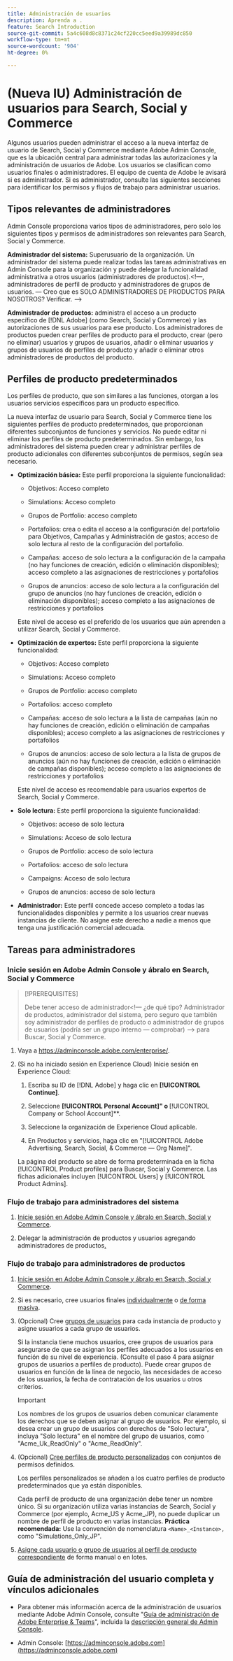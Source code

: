 ```yaml
---
title: Administración de usuarios
description: Aprenda a .
feature: Search Introduction
source-git-commit: 5a4c608d8c8371c24cf220cc5eed9a39989dc850
workflow-type: tm+mt
source-wordcount: '904'
ht-degree: 0%

---
```


# (Nueva IU) Administración de usuarios para Search, Social y Commerce

Algunos usuarios pueden administrar el acceso a la nueva interfaz de usuario de Search, Social y Commerce mediante Adobe Admin Console, que es la ubicación central para administrar todas las autorizaciones y la administración de usuarios de Adobe. Los usuarios se clasifican como usuarios finales o administradores. El equipo de cuenta de Adobe le avisará si es administrador. Si es administrador, consulte las siguientes secciones para identificar los permisos y flujos de trabajo para administrar usuarios.<!-- How can you see what your user role is, or will your Adobe Account Team tell you? -->

## Tipos relevantes de administradores

Admin Console proporciona varios tipos de administradores, pero solo los siguientes tipos y permisos de administradores son relevantes para Search, Social y Commerce.

**Administrador del sistema:** Superusuario de la organización. Un administrador del sistema puede realizar todas las tareas administrativas en Admin Console para la organización y puede delegar la funcionalidad administrativa a otros usuarios (administradores de productos).&lt;!—, administradores de perfil de producto y administradores de grupos de usuarios.  — Creo que es SOLO ADMINISTRADORES DE PRODUCTOS PARA NOSOTROS?  Verificar. —>

**Administrador de productos:** administra el acceso a un producto específico de [!DNL Adobe] (como Search, Social y Commerce) y las autorizaciones de sus usuarios para ese producto. Los administradores de productos pueden crear perfiles de producto para el producto, crear (pero no eliminar) usuarios y grupos de usuarios, añadir o eliminar usuarios y grupos de usuarios de perfiles de producto y añadir o eliminar otros administradores de productos del producto.

<!--
**Product profile admin:** Manages assigned product profiles for individual products. A product profile admin can add (but not remove) users and user groups to the organization; add or remove users and user groups from product profiles; and assign or revoke permissions from product profiles. [I don't think this is applicable: and manage the product roles for product profiles.]

**User group admin:** Manages assigned user groups and their access rights. A user group admin can add or remove users from groups and add or remove user group admins from groups.
-->

## Perfiles de producto predeterminados

Los perfiles de producto, que son similares a las funciones, otorgan a los usuarios servicios específicos para un producto específico.

La nueva interfaz de usuario para Search, Social y Commerce tiene los siguientes perfiles de producto predeterminados, que proporcionan diferentes subconjuntos de funciones y servicios. No puede editar ni eliminar los perfiles de producto predeterminados. Sin embargo, los administradores del sistema pueden crear y administrar perfiles de producto adicionales con diferentes subconjuntos de permisos, según sea necesario.

* **Optimización básica:** Este perfil proporciona la siguiente funcionalidad:

   * Objetivos: Acceso completo

   * Simulations: Acceso completo

   * Grupos de Portfolio: acceso completo

   * Portafolios: crea o edita el acceso a la configuración del portafolio para Objetivos, Campañas y Administración de gastos; acceso de solo lectura al resto de la configuración del portafolio.

   * Campañas: acceso de solo lectura a la configuración de la campaña (no hay funciones de creación, edición o eliminación disponibles); acceso completo a las asignaciones de restricciones y portafolios<!-- Is that the correct wording? -->

   * Grupos de anuncios: acceso de solo lectura a la configuración del grupo de anuncios (no hay funciones de creación, edición o eliminación disponibles); acceso completo a las asignaciones de restricciones y portafolios<!-- Is that the correct wording? -->

  Este nivel de acceso es el preferido de los usuarios que aún aprenden a utilizar Search, Social y Commerce.

* **Optimización de expertos:** Este perfil proporciona la siguiente funcionalidad:

   * Objetivos: Acceso completo

   * Simulations: Acceso completo

   * Grupos de Portfolio: acceso completo

   * Portafolios: acceso completo

   * Campañas: acceso de solo lectura a la lista de campañas (aún no hay funciones de creación, edición o eliminación de campañas disponibles); acceso completo a las asignaciones de restricciones y portafolios<!-- Is that the correct wording? -->

   * Grupos de anuncios: acceso de solo lectura a la lista de grupos de anuncios (aún no hay funciones de creación, edición o eliminación de campañas disponibles); acceso completo a las asignaciones de restricciones y portafolios<!-- Is that the correct wording? -->

  Este nivel de acceso es recomendable para usuarios expertos de Search, Social y Commerce.

* **Solo lectura:** Este perfil proporciona la siguiente funcionalidad:

   * Objetivos: acceso de solo lectura

   * Simulations: Acceso de solo lectura

   * Grupos de Portfolio: acceso de solo lectura

   * Portafolios: acceso de solo lectura

   * Campaigns: Acceso de solo lectura

   * Grupos de anuncios: acceso de solo lectura

* **Administrador:** Este perfil concede acceso completo a todas las funcionalidades disponibles y permite a los usuarios crear nuevas instancias de cliente. No asigne este derecho a nadie a menos que tenga una justificación comercial adecuada.

<!-- Do I need to include this? If so, adjust wording as needed

## Product-specific instances

 -->

## Tareas para administradores

### Inicie sesión en Adobe Admin Console y ábralo en Search, Social y Commerce

>[!PREREQUISITES]
>
>Debe tener acceso de administrador&lt;!— ¿de qué tipo? Administrador de productos, administrador del sistema, pero seguro que también soy administrador de perfiles de producto o administrador de grupos de usuarios (podría ser un grupo interno — comprobar) —> para Buscar, Social y Commerce.

1. Vaya a https://adminconsole.adobe.com/enterprise/.

1. (Si no ha iniciado sesión en Experience Cloud) Inicie sesión en Experience Cloud:

   1. Escriba su ID de [!DNL Adobe] y haga clic en **[!UICONTROL Continue]**.

   1. Seleccione **[!UICONTROL Personal Account]&quot; o &#x200B;** [!UICONTROL Company or School Account]**.<!-- Will it necessarily be "Company or School Account?" -->

   1. Seleccione la organización de Experience Cloud aplicable.

   1. En Productos y servicios, haga clic en &quot;[!UICONTROL Adobe Advertising, Search, Social, & Commerce — Org Name]&quot;.

   La página del producto se abre de forma predeterminada en la ficha [!UICONTROL Product profiles] para Buscar, Social y Commerce. Las fichas adicionales incluyen [!UICONTROL Users] y [!UICONTROL Product Admins].

### Flujo de trabajo para administradores del sistema

1. [Inicie sesión en Adobe Admin Console y ábralo en Search, Social y Commerce](#open-admin-console).

1. Delegar la administración de productos y usuarios agregando administradores de productos[.](https://helpx.adobe.com/es/enterprise/using/admin-roles.html#enterprise)

<!-- what else? -->

### Flujo de trabajo para administradores de productos

1. [Inicie sesión en Adobe Admin Console y ábralo en Search, Social y Commerce](#open-admin-console).

1. Si es necesario, cree usuarios finales [individualmente](https://helpx.adobe.com/es/enterprise/using/manage-users-individually.html) o [de forma masiva](https://helpx.adobe.com/es/enterprise/using/bulk-upload-users.html).

1. (Opcional) Cree [grupos de usuarios](https://helpx.adobe.com/es/enterprise/using/user-groups.html) para cada instancia de producto y asigne usuarios a cada grupo de usuarios.

   Si la instancia tiene muchos usuarios, cree grupos de usuarios para asegurarse de que se asignan los perfiles adecuados a los usuarios en función de su nivel de experiencia. (Consulte el paso 4 para asignar grupos de usuarios a perfiles de producto). Puede crear grupos de usuarios en función de la línea de negocio, las necesidades de acceso de los usuarios, la fecha de contratación de los usuarios u otros criterios.

   >[!IMPORTANT]
   >
   >Los nombres de los grupos de usuarios deben comunicar claramente los derechos que se deben asignar al grupo de usuarios. Por ejemplo, si desea crear un grupo de usuarios con derechos de &quot;Solo lectura&quot;, incluya &quot;Solo lectura&quot; en el nombre del grupo de usuarios, como &quot;Acme_Uk_ReadOnly&quot; o &quot;Acme_ReadOnly&quot;.

1. (Opcional) [Cree perfiles de producto personalizados](https://helpx.adobe.com/es/enterprise/using/manage-product-profiles.html) con conjuntos de permisos definidos.

   Los perfiles personalizados se añaden a los cuatro perfiles de producto predeterminados que ya están disponibles.

   Cada perfil de producto de una organización debe tener un nombre único. Si su organización utiliza varias instancias de Search, Social y Commerce (por ejemplo, Acme_US y Acme_JP), no puede duplicar un nombre de perfil de producto en varias instancias. **Práctica recomendada:** Use la convención de nomenclatura `<Name>_<Instance>,` como &quot;Simulations_Only_JP&quot;.

1. [Asigne cada usuario o grupo de usuarios al perfil de producto correspondiente](https://helpx.adobe.com/es/enterprise/using/manage-product-profiles.html) de forma manual o en lotes.

## Guía de administración del usuario completa y vínculos adicionales

* Para obtener más información acerca de la administración de usuarios mediante Adobe Admin Console, consulte &quot;[Guía de administración de Adobe Enterprise &amp; Teams](https://helpx.adobe.com/es/enterprise/admin-guide.html)&quot;, incluida la [descripción general de Admin Console](https://helpx.adobe.com/es/enterprise/using/admin-console.html).

* Admin Console: [https://adminconsole.adobe.com](https://adminconsole.adobe.com)

